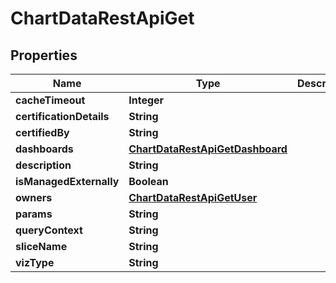 # ChartDataRestApiGet

## Properties
Name | Type | Description | Notes
------------ | ------------- | ------------- | -------------
**cacheTimeout** | **Integer** |  |  [optional]
**certificationDetails** | **String** |  |  [optional]
**certifiedBy** | **String** |  |  [optional]
**dashboards** | [**ChartDataRestApiGetDashboard**](ChartDataRestApiGetDashboard.md) |  |  [optional]
**description** | **String** |  |  [optional]
**isManagedExternally** | **Boolean** |  |  [optional]
**owners** | [**ChartDataRestApiGetUser**](ChartDataRestApiGetUser.md) |  |  [optional]
**params** | **String** |  |  [optional]
**queryContext** | **String** |  |  [optional]
**sliceName** | **String** |  |  [optional]
**vizType** | **String** |  |  [optional]
